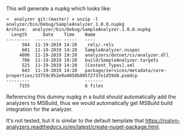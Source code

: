 This will generate a nupkg which looks like:

```
➜  analyzer git:(master) ✗ unzip -l analyzer/bin/Debug/SampleAnalyzer.1.0.0.nupkg
Archive:  analyzer/bin/Debug/SampleAnalyzer.1.0.0.nupkg
  Length      Date    Time    Name
---------  ---------- -----   ----
      504  11-19-2019 14:20   _rels/.rels
      601  11-19-2019 14:20   SampleAnalyzer.nuspec
     4096  11-19-2019 19:20   analyzers/dotnet/cs/analyzer.dll
      786  11-19-2019 19:20   build/SampleAnalyzer.targets
      525  11-19-2019 14:20   [Content_Types].xml
      643  11-19-2019 14:20   package/services/metadata/core-properties/33759c952e9a4058b805f2737e1d59d8.psmdcp
---------                     -------
     7155                     6 files
```

Referencing this dummy nupkg in a build _should_ automatically add the analyzers to MSBuild, thus we would automatically get MSBuild build integration for the analyzer.

It's not tested, but it is similar to the default template that https://roslyn-analyzers.readthedocs.io/en/latest/create-nuget-package.html.
